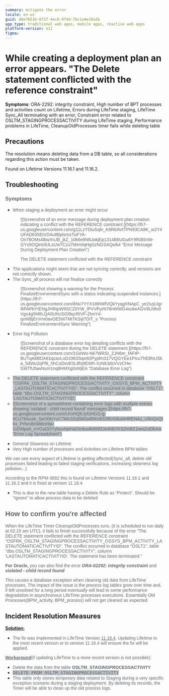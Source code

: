 ```yaml
---
summary: mitigate the error
locale: en-us
guid: d6e7651b-8727-4ec6-974d-7bc1a4e10a3b
app_type: traditional web apps, mobile apps, reactive web apps
platform-version: o11
figma:
---
```


<h1>While creating a deployment plan an error appears. "The Delete statement conflicted with the reference constraint"</h1>

<p><strong>Symptoms</strong>: ORA-2292: integrity constraint, High number of BPT processes and activities count on Lifetime, Errors during LifeTime staging, LifeTime Sync_All terminating with an error, Constraint error related to OSLTM_STAGINGPROCESSACTIVITY during LifeTime staging, Performance problems in LifeTime, CleanupOldProcesses timer fails while deleting table</p>

<h2>Precautions</h2>

<p>The resolution means deleting data from a DB table, so all considerations regarding this action must be taken.</p>

<p>Found on Lifetime Versions 11.16.1 and 11.16.2.</p>

<h2>Troubleshooting</h2>

<h3><span style="font-size:12.499999999999998pt"><span style="font-family:Arial,sans-serif"><span style="color:#626568"><strong>Symptoms</strong></span></span></span></h3>

<ul>
	<li style="list-style-type:disc"><span style="font-size:10.5pt"><span style="font-family:Arial,sans-serif"><span style="color:#626568">When staging a deployment an error might occur</span></span></span></li>
</ul>

<p style="margin-left:48px"><span style="font-size:10.5pt"><span style="font-family:Arial,sans-serif"><span style="color:#626568">![Screenshot of an error message during deployment plan creation indicating a conflict with the REFERENCE constraint.](https://lh7-us.googleusercontent.com/g11LzYDiuSqln_K6R6AVtTPN93CA8K_w2Y4UFAD635EtVD4u8BplsmsTuFYA-On78OMs4lbwXnJB_jkZ_10k6e8N8JakjEp1314B6UGu6Y9fKB5nW-GYs5OQeIo9JLsUw7Czu7Mim0qHgSzNGSAQwb4 "Error Message During Deployment Plan Creation")</span></span></span></p>

<p style="margin-left:48px"><span style="font-size:10.5pt"><span style="font-family:Arial,sans-serif"><span style="color:#626568">The DELETE statement conflicted with the REFERENCE constraint</span></span></span></p>

<ul>
	<li style="list-style-type:disc"><span style="font-size:10.5pt"><span style="font-family:Arial,sans-serif"><span style="color:#626568">The applications might seem that are not syncing correctly, and versions are not correctly shown.</span></span></span></li>
	<li style="list-style-type:disc"><span style="font-size:10.5pt"><span style="font-family:Arial,sans-serif"><span style="color:#626568">The Sync_all process will not finalize correctly</span></span></span></li>
</ul>

<p style="margin-left:48px"><span style="font-size:10.5pt"><span style="font-family:Arial,sans-serif"><span style="color:#626568">![Screenshot showing a warning for the Process FinalizeEnvironmentSync with a status indicating suspended instances.](https://lh7-us.googleusercontent.com/6Nv7YYX1t6hWfVQkYyqgXNApC_ye2szjrJgrRPAPbYIENgJHRtpW9SCZ0YW_lPVVPyrN78nWWG4sokeAGV8Lh8v0Vgs4g5M8LQA0UhUSGl9qcRIVF-ZtmYd-qvWBjEnVm0avOE5W7Mi7KSijt7DiT_s "Process FinalizeEnvironmentSync Warning")</span></span></span></p>

<ul>
	<li style="list-style-type:disc"><span style="font-size:10.5pt"><span style="font-family:Arial,sans-serif"><span style="color:#626568">Error log Pollution</span></span></span></li>
</ul>

<p style="margin-left:48px"><span style="font-size:10.5pt"><span style="font-family:Arial,sans-serif"><span style="color:#626568">![Screenshot of a database error log detailing conflicts with the REFERENCE constraint during the DELETE statement.](https://lh7-us.googleusercontent.com/1GeWo-Nk7WRSI_ZJH6m_fAFtP-BUTqA8BDA81qcavLoDJ36S5qw92Pypfm317VQGYEe1PIcu7hE8NUSka_5dWu2qPf6_hhCoDsvE0L8fq9EWh-XzNk3dsVVzCHe-fzi6TfUfawNum1nq8HMXg0sMjEA "Database Error Log")</span></span></span></p>

<ul>
	<li style="list-style-type:circle"><span style="font-size:10.5pt"><span style="font-family:Arial,sans-serif"><span style="color:#626568"><span style="background-color:#bdc3c7">The DELETE statement conflicted with the REFERENCE constraint "OSFRK_OSLTM_STAGINGPROCESSACTIVITY_OSSYS_BPM_ACTIVITY_LASTAUTOMATICACTIVITYID". The conflict occurred in database "OSLT1", table "dbo.OSLTM_STAGINGPROCESSACTIVITY", column 'LASTAUTOMATICACTIVITYID'.</span></span></span></span></li>
	<li style="list-style-type:circle"><span style="font-size:10.5pt"><span style="font-family:Arial,sans-serif"><span style="color:#626568"><span style="background-color:#bdc3c7">![Screenshot of a spreadsheet containing error logs with multiple entries showing 'violated - child record found' messages.](https://lh7-us.googleusercontent.com/LKvHQKJyfzHGG-g-8CuT8Ausb_SeO0kIYyC7Wc3Zq5MSwlRKnEG9ErG8uItiHRENAz_U5nQsQtbx_PrNmBnMibnI9w-GiDMpaIt_nVGaDDYybouNpHaOIc8uolk85tf3Je4Nb7KSZmBZ1iwsZuElkXw "Error Log Spreadsheet")</span></span></span></span></li>
</ul>

<ul>
	<li style="list-style-type:disc"><span style="font-size:10.5pt"><span style="font-family:Arial,sans-serif"><span style="color:#626568">General Slowness on Lifetime</span></span></span></li>
	<li style="list-style-type:disc"><span style="font-size:10.5pt"><span style="font-family:Arial,sans-serif"><span style="color:#626568">Very High number of processes and Activities on Lifetime BPM tables</span></span></span></li>
</ul>

<p><span style="font-size:10.5pt"><span style="font-family:Arial,sans-serif"><span style="color:#626568">We can see every aspect of Lifetime is getting affected(Sync_all, delete old processes failed leading to failed staging verifications, increasing slowness log pollution...)</span></span></span></p>

<p><span style="font-size:10.5pt"><span style="font-family:Arial,sans-serif"><span style="color:#626568">According to the RPM-3682 this is found on Lifetime Versions 11.16.1 and 11.16.2 and it is fixed at version 11.16.4</span></span></span></p>

<ul>
	<li style="list-style-type:disc"><span style="font-size:10.5pt"><span style="font-family:Arial,sans-serif"><span style="color:#626568">This is due to the new table having a Delete Rule as “Protect”. Should be "Ignore" to allow process data to be deleted</span></span></span></li>
</ul>

<h2><span style="font-size:16.5pt"><span style="font-family:Arial,sans-serif"><span style="color:#626568"><strong>How to confirm you're affected</strong></span></span></span></h2>

<p><span style="font-size:10.5pt"><span style="font-family:Arial,sans-serif"><span style="color:#626568">When the LifeTime Timer CleanupOldProcesses runs, (it is scheduled to run daily at 02:15 am UTC), it fails to finish successfully because of the error "The DELETE statement conflicted with the REFERENCE constraint "OSFRK_OSLTM_STAGINGPROCESSACTIVITY_OSSYS_BPM_ACTIVITY_LASTAUTOMATICACTIVITYID". The conflict occurred in database "OSLT1", table "dbo.OSLTM_STAGINGPROCESSACTIVITY", column 'LASTAUTOMATICACTIVITYID'. The statement has been terminated."</span></span></span></p>

<p><span style="font-size:10.5pt"><span style="font-family:Arial,sans-serif"><span style="color:#626568"><strong>For Oracle,</strong></span></span></span><span style="font-size:10.5pt"><span style="font-family:Arial,sans-serif"><span style="color:#626568"> you can also find the error </span></span></span><span style="font-size:10.5pt"><span style="font-family:Arial,sans-serif"><span style="color:#626568"><strong><em>ORA-02292: integrity constraint</em></strong></span></span></span><span style="font-size:10.5pt"><span style="font-family:Arial,sans-serif"><span style="color:#626568"> and </span></span></span><span style="font-size:10.5pt"><span style="font-family:Arial,sans-serif"><span style="color:#626568"><strong><em>violated - child record found</em></strong></span></span></span></p>

<p><span style="font-size:10.5pt"><span style="font-family:Arial,sans-serif"><span style="color:#626568">This causes a database exception when cleaning old data from LifeTime processes. The impact of the issue is the process log tables grow over time and, if left unsolved for a long period eventually will lead to some performance degradation in asynchronous LifeTime processes executions. Essentially Old Processes(BPM_activity, BPM_process) will not get cleaned as expected.</span></span></span></p>

<h2>Incident Resolution Measures</h2>

<p><u><strong>Solution:</strong></u></p>

<ul>
	<li style="list-style-type:disc"><span style="font-size:10.5pt"><span style="font-family:Arial,sans-serif"><span style="color:#626568">The fix was implemented in LifeTime Version </span></span></span><span style="font-size:10.5pt"><span style="font-family:Arial,sans-serif"><span style="color:#626568"><u>11.16.4</u></span></span></span><span style="font-size:10.5pt"><span style="font-family:Arial,sans-serif"><span style="color:#626568">. Updating Lifetime to the most recent version or to version 11.16.4 will ensure the fix will be applied.</span></span></span></li>
</ul>

<p><span style="font-size:10.5pt"><span style="font-family:Arial,sans-serif"><span style="color:#626568"><u><strong>Workaround</strong></u>(if updating LifeTime to a more recent version is not possible):</span></span></span></p>

<ul>
	<li><span style="font-size:10.5pt"><span style="font-family:Arial,sans-serif"><span style="color:#626568">Delete the data from the table </span></span></span><span style="font-size:10.5pt"><span style="font-family:Arial,sans-serif"><span style="color:#626568"><strong>OSLTM_STAGINGPROCESSACTIVITY</strong></span></span></span></li>
	<li><span style="font-size:10.5pt"><span style="font-family:'Roboto Mono',monospace"><span style="color:#626568"><span style="background-color:#bdc3c7">DELETE FROM OSLTM_STAGINGPROCESSACTIVITY</span></span></span></span></li>
	<li><span style="font-size:10.5pt"><span style="font-family:Arial,sans-serif"><span style="color:#626568">This table only stores temporary data related to Staging during a very specific exception scenario during a staging deployment. By deleting its records, the Timer will be able to clean up the old process logs.</span></span></span></li>
</ul>
